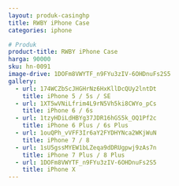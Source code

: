 ```yaml
---
layout: produk-casinghp
title: RWBY iPhone Case
categories: iphone

# Produk
product-title: RWBY iPhone Case
harga: 90000
sku: hn-0091
image-drive: 1DOFm8VWYTF_n9FYu3zIV-6OHDnuFs2S5
gallery:
  - url: 174WCZbScJHGHrNz6HxKllDcQUy2lntDt
    title: iPhone 5 / 5s / SE
  - url: 1XT5wVNiLfrim4L9rN5Vh5ki8CWYo_pCs
    title: iPhone 6 / 6s
  - url: 1tzyHDiLdHBYg37JDR16hGS5k_OQ1Pf2c
    title: iPhone 6 Plus / 6s Plus
  - url: 1ouQPh_vVFF3Ir6aY2FYDHYNca2WKjWuN
    title: iPhone 7 / 8
  - url: 1sU5gssMYEW1bLZeqa9dDRUgpwj9zAs7n
    title: iPhone 7 Plus / 8 Plus
  - url: 1DOFm8VWYTF_n9FYu3zIV-6OHDnuFs2S5
    title: iPhone X
---
```

